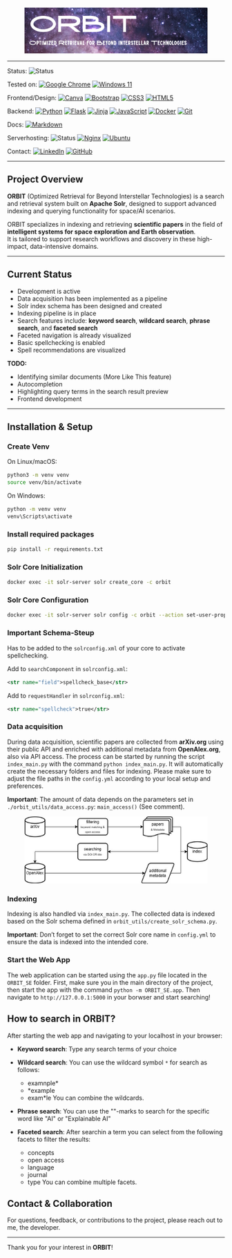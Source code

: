 <figure>
  <img src="./imgs/ORBIT_banner.png" alt="HdM X Stuttgart University" />
</figure>

---

Status: ![Status](https://img.shields.io/badge/in%20development-yellow)

Tested on: [![Google Chrome](https://img.shields.io/badge/Google%20Chrome-4285F4?style=flat-square&logo=GoogleChrome&logoColor=white)](https://img.shields.io/badge/Google%20Chrome-4285F4?style=flat-square&logo=GoogleChrome&logoColor=white)
[![Windows 11](https://img.shields.io/badge/Windows%2011-%230079d5.svg?style=flat-square&logo=Windows%2011&logoColor=white)](https://img.shields.io/badge/Windows%2011-%230079d5.svg?style=flat-square&logo=Windows%2011&logoColor=white)

Frontend/Design: [![Canva](https://img.shields.io/badge/Canva-%2300C4CC.svg?style=flat-square&logo=Canva&logoColor=white)](https://img.shields.io/badge/Canva-%2300C4CC.svg?style=flat-square&logo=Canva&logoColor=white)
[![Bootstrap](https://img.shields.io/badge/bootstrap-%238511FA.svg?style=flat-square&logo=bootstrap&logoColor=white)](https://img.shields.io/badge/bootstrap-%238511FA.svg?style=flat-square&logo=bootstrap&logoColor=white)
[![CSS3](https://img.shields.io/badge/css3-%231572B6.svg?style=flat-square&logo=css3&logoColor=white)](https://img.shields.io/badge/css3-%231572B6.svg?style=flat-square&logo=css3&logoColor=white)
[![HTML5](https://img.shields.io/badge/html5-%23E34F26.svg?style=flat-square&logo=html5&logoColor=white)](https://img.shields.io/badge/html5-%23E34F26.svg?style=flat-square&logo=html5&logoColor=white)

Backend: [![Python](https://img.shields.io/badge/python-3670A0?style=flat-square&logo=python&logoColor=ffdd54)](https://img.shields.io/badge/python-3670A0?style=flat-square&logo=python&logoColor=ffdd54)
[![Flask](https://img.shields.io/badge/flask-%23000.svg?style=flat-square&logo=flask&logoColor=white)](https://img.shields.io/badge/flask-%23000.svg?style=flat-square&logo=flask&logoColor=white)
[![Jinja](https://img.shields.io/badge/jinja-white.svg?style=flat-square&logo=jinja&logoColor=black)](https://img.shields.io/badge/jinja-white.svg?style=flat-square&logo=jinja&logoColor=black)
[![JavaScript](https://img.shields.io/badge/javascript-%23323330.svg?style=flat-square&logo=javascript&logoColor=%23F7DF1E)](https://img.shields.io/badge/javascript-%23323330.svg?style=flat-square&logo=javascript&logoColor=%23F7DF1E)
[![Docker](https://img.shields.io/badge/docker-%230db7ed.svg?style=flat-square&logo=docker&logoColor=white)](https://img.shields.io/badge/docker-%230db7ed.svg?style=flat-square&logo=docker&logoColor=white)
[![Git](https://img.shields.io/badge/git-%23F05033.svg?style=flat-square&logo=git&logoColor=white)](https://img.shields.io/badge/git-%23F05033.svg?style=flat-square&logo=git&logoColor=white)

Docs: [![Markdown](https://img.shields.io/badge/markdown-%23000000.svg?style=flat-square&logo=markdown&logoColor=white)](https://img.shields.io/badge/markdown-%23000000.svg?style=flat-square&logo=markdown&logoColor=white)

Serverhosting: ![Status](https://img.shields.io/badge/status-not%20started-red)
[![Nginx](https://img.shields.io/badge/nginx-%23009639.svg?style=flat-square&logo=nginx&logoColor=white)](https://img.shields.io/badge/nginx-%23009639.svg?style=flat-square&logo=nginx&logoColor=white)
[![Ubuntu](https://img.shields.io/badge/Ubuntu-E95420?style=flat-square&logo=ubuntu&logoColor=white)](https://img.shields.io/badge/Ubuntu-E95420?style=flat-square&logo=ubuntu&logoColor=white)

Contact: [![LinkedIn](https://img.shields.io/badge/linkedin-%230077B5.svg?style=flat-square&logo=linkedin&logoColor=white)](https://img.shields.io/badge/linkedin-%230077B5.svg?style=flat-square&logo=linkedin&logoColor=white)
[![GitHub](https://img.shields.io/badge/github-%23121011.svg?style=flat-square&logo=github&logoColor=white)](https://img.shields.io/badge/github-%23121011.svg?style=flat-square&logo=github&logoColor=white)

---

## Project Overview

**ORBIT** (Optimized Retrieval for Beyond Interstellar Technologies) is a search and retrieval system built on **Apache Solr**, designed to support advanced indexing and querying functionality for space/AI scenarios.

ORBIT specializes in indexing and retrieving **scientific papers** in the field of **intelligent systems for space exploration and Earth observation**.  
It is tailored to support research workflows and discovery in these high-impact, data-intensive domains.

---

## Current Status

- Development is active  
- Data acquisition has been implemented as a pipeline  
- Solr index schema has been designed and created  
- Indexing pipeline is in place  
- Search features include: **keyword search**, **wildcard search**, **phrase search**, and **faceted search**  
- Faceted navigation is already visualized  
- Basic spellchecking is enabled  
- Spell recommendations are visualized

**TODO:**
- Identifying similar documents (More Like This feature)
- Autocompletion
- Highlighting query terms in the search result preview
- Frontend development
---

## Installation & Setup

### Create Venv
On Linux/macOS:
```bash
python3 -m venv venv
source venv/bin/activate
```

On Windows:
```bash
python -m venv venv
venv\Scripts\activate
```

### Install required packages
```bash
pip install -r requirements.txt
```

### Solr Core Initialization
```bash
docker exec -it solr-server solr create_core -c orbit
```

### Solr Core Configuration
```bash
docker exec -it solr-server solr config -c orbit --action set-user-property --property update.autoCreateFields --value false
```

### Important Schema-Steup
Has to be added to the ``solrconfig.xml`` of your core to activate spellchecking.

Add to ``searchComponent`` in ``solrconfig.xml``:
```xml
<str name="field">spellcheck_base</str>
```
Add to ``requestHandler`` in ``solrconfig.xml``:
```xml
<str name="spellcheck">true</str>
```

### Data acquisition
During data acquisition, scientific papers are collected from **arXiv.org** using their public API and enriched with additional metadata from **OpenAlex.org**, also via API access.
The process can be started by running the script ``index_main.py`` with the command ``python index_main.py``. It will automatically create the necessary folders and files for indexing.
Please make sure to adjust the file paths in the ``config.yml`` according to your local setup and preferences.

**Important**: The amount of data depends on the parameters set in ``./orbit_utils/data_access.py``: ``main_access()`` (See comment).

<figure>
  <img src="./imgs/workflow_V1.jpg" alt="HdM X Stuttgart University" />
</figure>

### Indexing
Indexing is also handled via ``index_main.py``.
The collected data is indexed based on the Solr schema defined in ``orbit_utils/create_solr_schema.py``.

**Important**: Don’t forget to set the correct Solr core name in ``config.yml`` to ensure the data is indexed into the intended core.

### Start the Web App
The web application can be started using the ``app.py`` file located in the ``ORBIT_SE`` folder.
First, make sure you in the main directory of the project, then start the app with the command ``python -m ORBIT_SE.app``.
Then navigate to ``http://127.0.0.1:5000`` in your borwser and start searching!

## How to search in ORBIT?
After starting the web app and navigating to your localhost in your browser:

- **Keyword search**: Type any search terms of your choice
- **Wildcard search**: You can use the wildcard symbol ``*`` for search as follows:
  - examnple*
  - *example
  - exam*le
You can combine the wildcards.

- **Phrase search**: You can use the ""-marks to search for the specific word like "AI" or "Explainable AI"
- **Faceted search**: After searchin a term you can select from the following facets to filter the results:
  - concepts
  - open access
  - language
  - journal
  - type
You can combine multiple facets.

## Contact & Collaboration
For questions, feedback, or contributions to the project, please reach out to me, the developer.

---

Thank you for your interest in **ORBIT**!
